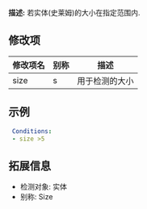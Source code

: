 **描述:** 若实体(史莱姆)的大小在指定范围内.

修改项
---

| 修改项名  | 别称           | 描述                      |
| --------- | -------------- | ------------------------- |
| size | s | 用于检测的大小 |

示例
---

```yaml
 Conditions:
 - size >5
```

拓展信息
---

- 检测对象: 实体
- 别称: Size